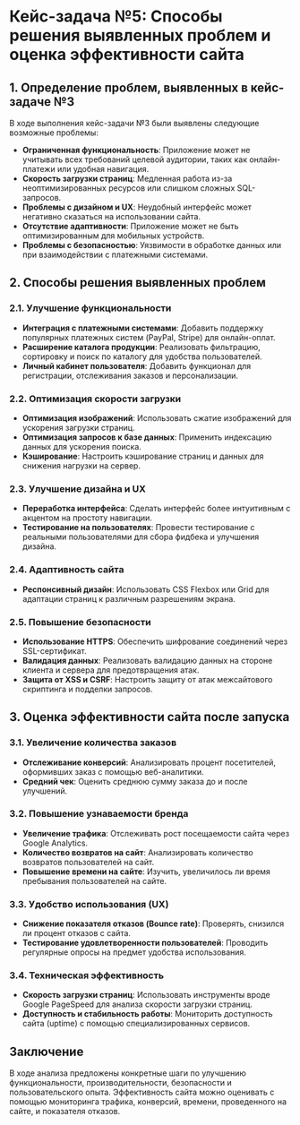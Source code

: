# Кейс-задача №5: Способы решения выявленных проблем и оценка эффективности сайта

## 1. Определение проблем, выявленных в кейс-задаче №3

В ходе выполнения кейс-задачи №3 были выявлены следующие возможные проблемы:

- **Ограниченная функциональность**: Приложение может не учитывать всех требований целевой аудитории, таких как онлайн-платежи или удобная навигация.
- **Скорость загрузки страниц**: Медленная работа из-за неоптимизированных ресурсов или слишком сложных SQL-запросов.
- **Проблемы с дизайном и UX**: Неудобный интерфейс может негативно сказаться на использовании сайта.
- **Отсутствие адаптивности**: Приложение может не быть оптимизированным для мобильных устройств.
- **Проблемы с безопасностью**: Уязвимости в обработке данных или при взаимодействии с платежными системами.

## 2. Способы решения выявленных проблем

### 2.1. Улучшение функциональности
- **Интеграция с платежными системами**: Добавить поддержку популярных платежных систем (PayPal, Stripe) для онлайн-оплат.
- **Расширение каталога продукции**: Реализовать фильтрацию, сортировку и поиск по каталогу для удобства пользователей.
- **Личный кабинет пользователя**: Добавить функционал для регистрации, отслеживания заказов и персонализации.

### 2.2. Оптимизация скорости загрузки
- **Оптимизация изображений**: Использовать сжатие изображений для ускорения загрузки страниц.
- **Оптимизация запросов к базе данных**: Применить индексацию данных для ускорения поиска.
- **Кэширование**: Настроить кэширование страниц и данных для снижения нагрузки на сервер.

### 2.3. Улучшение дизайна и UX
- **Переработка интерфейса**: Сделать интерфейс более интуитивным с акцентом на простоту навигации.
- **Тестирование на пользователях**: Провести тестирование с реальными пользователями для сбора фидбека и улучшения дизайна.

### 2.4. Адаптивность сайта
- **Респонсивный дизайн**: Использовать CSS Flexbox или Grid для адаптации страниц к различным разрешениям экрана.

### 2.5. Повышение безопасности
- **Использование HTTPS**: Обеспечить шифрование соединений через SSL-сертификат.
- **Валидация данных**: Реализовать валидацию данных на стороне клиента и сервера для предотвращения атак.
- **Защита от XSS и CSRF**: Настроить защиту от атак межсайтового скриптинга и подделки запросов.

## 3. Оценка эффективности сайта после запуска

### 3.1. Увеличение количества заказов
- **Отслеживание конверсий**: Анализировать процент посетителей, оформивших заказ с помощью веб-аналитики.
- **Средний чек**: Оценить среднюю сумму заказа до и после улучшений.

### 3.2. Повышение узнаваемости бренда
- **Увеличение трафика**: Отслеживать рост посещаемости сайта через Google Analytics.
- **Количество возвратов на сайт**: Анализировать количество возвратов пользователей на сайт.
- **Повышение времени на сайте**: Изучить, увеличилось ли время пребывания пользователей на сайте.

### 3.3. Удобство использования (UX)
- **Снижение показателя отказов (Bounce rate)**: Проверять, снизился ли процент отказов с сайта.
- **Тестирование удовлетворенности пользователей**: Проводить регулярные опросы на предмет удобства использования.

### 3.4. Техническая эффективность
- **Скорость загрузки страниц**: Использовать инструменты вроде Google PageSpeed для анализа скорости загрузки страниц.
- **Доступность и стабильность работы**: Мониторить доступность сайта (uptime) с помощью специализированных сервисов.

## Заключение

В ходе анализа предложены конкретные шаги по улучшению функциональности, производительности, безопасности и пользовательского опыта. Эффективность сайта можно оценивать с помощью мониторинга трафика, конверсий, времени, проведенного на сайте, и показателя отказов.
